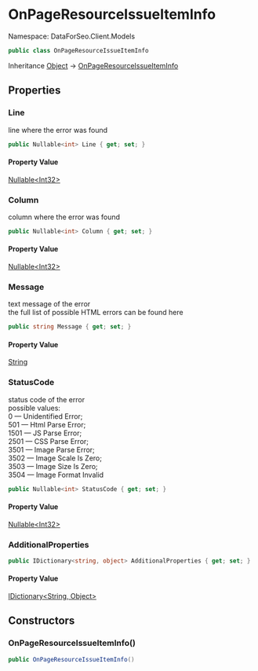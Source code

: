 # OnPageResourceIssueItemInfo

Namespace: DataForSeo.Client.Models

```csharp
public class OnPageResourceIssueItemInfo
```

Inheritance [Object](https://docs.microsoft.com/en-us/dotnet/api/system.object) → [OnPageResourceIssueItemInfo](./dataforseo.client.models.onpageresourceissueiteminfo.md)

## Properties

### **Line**

line where the error was found

```csharp
public Nullable<int> Line { get; set; }
```

#### Property Value

[Nullable&lt;Int32&gt;](https://docs.microsoft.com/en-us/dotnet/api/system.nullable-1)<br>

### **Column**

column where the error was found

```csharp
public Nullable<int> Column { get; set; }
```

#### Property Value

[Nullable&lt;Int32&gt;](https://docs.microsoft.com/en-us/dotnet/api/system.nullable-1)<br>

### **Message**

text message of the error
 <br>the full list of possible HTML errors can be found here

```csharp
public string Message { get; set; }
```

#### Property Value

[String](https://docs.microsoft.com/en-us/dotnet/api/system.string)<br>

### **StatusCode**

status code of the error
 <br>possible values:
 <br>0 — Unidentified Error;
 <br>501 — Html Parse Error;
 <br>1501 — JS Parse Error;
 <br>2501 — CSS Parse Error;
 <br>3501 — Image Parse Error;
 <br>3502 — Image Scale Is Zero;
 <br>3503 — Image Size Is Zero;
 <br>3504 — Image Format Invalid

```csharp
public Nullable<int> StatusCode { get; set; }
```

#### Property Value

[Nullable&lt;Int32&gt;](https://docs.microsoft.com/en-us/dotnet/api/system.nullable-1)<br>

### **AdditionalProperties**

```csharp
public IDictionary<string, object> AdditionalProperties { get; set; }
```

#### Property Value

[IDictionary&lt;String, Object&gt;](https://docs.microsoft.com/en-us/dotnet/api/system.collections.generic.idictionary-2)<br>

## Constructors

### **OnPageResourceIssueItemInfo()**

```csharp
public OnPageResourceIssueItemInfo()
```
